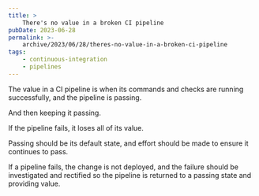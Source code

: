 ```yaml
---
title: >
    There's no value in a broken CI pipeline
pubDate: 2023-06-28
permalink: >-
    archive/2023/06/28/theres-no-value-in-a-broken-ci-pipeline
tags:
    - continuous-integration
    - pipelines
---
```


The value in a CI pipeline is when its commands and checks are running successfully, and the pipeline is passing.

And then keeping it passing.

If the pipeline fails, it loses all of its value.

Passing should be its default state, and effort should be made to ensure it continues to pass.

If a pipeline fails, the change is not deployed, and the failure should be investigated and rectified so the pipeline is returned to a passing state and providing value.
